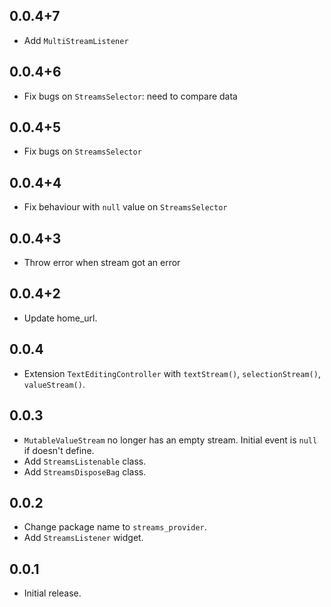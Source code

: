 ## 0.0.4+7

* Add `MultiStreamListener`

## 0.0.4+6

* Fix bugs on `StreamsSelector`: need to compare data

## 0.0.4+5

* Fix bugs on `StreamsSelector`

## 0.0.4+4

* Fix behaviour with `null` value on `StreamsSelector`

## 0.0.4+3

* Throw error when stream got an error

## 0.0.4+2

* Update home_url.

## 0.0.4

* Extension `TextEditingController` with `textStream()`, `selectionStream()`, `valueStream()`.

## 0.0.3

* `MutableValueStream` no longer has an empty stream. Initial event is `null` if doesn't define.
* Add `StreamsListenable` class.
* Add `StreamsDisposeBag` class.

## 0.0.2

* Change package name to `streams_provider`.
* Add `StreamsListener` widget.

## 0.0.1

* Initial release.
